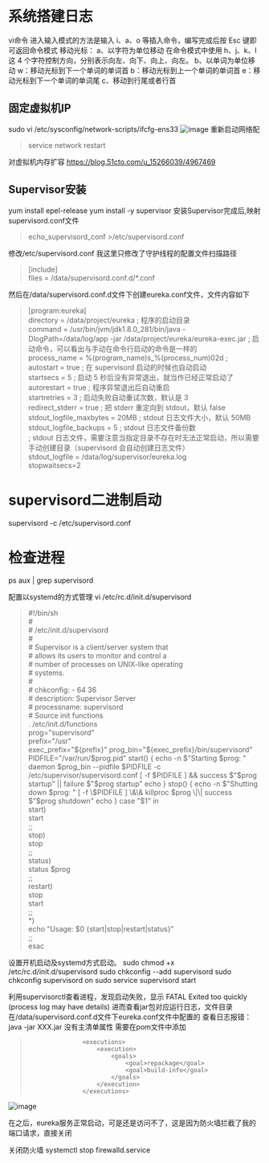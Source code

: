 # 系统搭建日志

vi命令
进入输入模式的方法是输入 i、a、o 等插入命令，编写完成后按 Esc 键即可返回命令模式
移动光标：
a、以字符为单位移动
在命令模式中使用 h、j、k、l 这 4 个字符控制方向，分别表示向左、向下、向上、向左。
b、以单词为单位移动
w：移动光标到下一个单词的单词首
b：移动光标到上一个单词的单词首
e：移动光标到下一个单词的单词尾
c、移动到行尾或者行首

## 固定虚拟机IP
sudo vi /etc/sysconfig/network-scripts/ifcfg-ens33
![image](https://user-images.githubusercontent.com/17979141/188799267-2c8ebdf9-1a65-4abb-bf54-3c5717d2fd22.png)
重新启动网络配
> service network restart

对虚拟机内存扩容
https://blog.51cto.com/u_15266039/4967469


## Supervisor安装
yum install epel-release
yum install -y supervisor
安装Supervisor完成后,映射supervisord.conf文件
> echo_supervisord_conf >/etc/supervisord.conf  

修改/etc/supervisord.conf
我这里只修改了守护线程的配置文件扫描路径
> [include]  
files = /data/supervisord.conf.d/*.conf  

然后在/data/supervisord.conf.d文件下创建eureka.conf文件，文件内容如下
> [program:eureka]  
> directory = /data/project/eureka ; 程序的启动目录  
> command = /usr/bin/jvm/jdk1.8.0_281/bin/java -DlogPath=/data/log/app -jar /data/project/eureka/eureka-exec.jar ; 启动命令，可以看出与手动在命令行启动的命令是一样的  
> process_name = %(program_name)s_%(process_num)02d ;   
> autostart = true     ; 在 supervisord 启动的时候也自动启动  
> startsecs = 5        ; 启动 5 秒后没有异常退出，就当作已经正常启动了  
> autorestart = true   ; 程序异常退出后自动重启  
> startretries = 3     ; 启动失败自动重试次数，默认是 3  
> redirect_stderr = true  ; 把 stderr 重定向到 stdout，默认 false  
> stdout_logfile_maxbytes = 20MB  ; stdout 日志文件大小，默认 50MB  
> stdout_logfile_backups = 5     ; stdout 日志文件备份数  
> ; stdout 日志文件，需要注意当指定目录不存在时无法正常启动，所以需要手动创建目录（supervisord 会自动创建日志文件）  
> stdout_logfile = /data/log/supervisor/eureka.log  
> stopwaitsecs=2  

# supervisord二进制启动
supervisord -c /etc/supervisord.conf
# 检查进程
ps aux | grep supervisord

配置以systemd的方式管理
vi /etc/rc.d/init.d/supervisord
> \#!/bin/sh  
> \#  
> \# /etc/init.d/supervisord  
> \#  
> \# Supervisor is a client/server system that  
> \# allows its users to monitor and control a  
> \# number of processes on UNIX-like operating  
> \# systems.  
> \#  
> \# chkconfig: - 64 36  
> \# description: Supervisor Server  
> \# processname: supervisord  
> \# Source init functions  
> . /etc/init.d/functions  
> prog="supervisord"  
> prefix="/usr"  
> exec_prefix="${prefix}"  
> prog_bin="${exec_prefix}/bin/supervisord"  
> PIDFILE="/var/run/$prog.pid"  
> start()  
> {  
>        echo -n $"Starting $prog: "  
>        daemon $prog_bin --pidfile $PIDFILE -c /etc/supervisor/supervisord.conf  
>        [ -f $PIDFILE ] && success $"$prog startup" || failure $"$prog startup"  
>        echo  
> }  
> stop()  
> {  
>        echo -n $"Shutting down $prog: "  
>        [ -f \$PIDFILE ] \&\& killproc $prog \|\| success $"$prog shutdown"  
>        echo  
> }  
> case "$1" in  
>  start)  
>    start  
>  ;;  
>  stop)  
>    stop  
>  ;;  
>  status)  
>        status $prog  
>  ;;  
>  restart)  
>    stop  
>    start  
>  ;;  
>  *)  
>    echo "Usage: $0 {start|stop|restart|status}"  
>  ;;  
> esac  

设置开机启动及systemd方式启动。
sudo chmod +x /etc/rc.d/init.d/supervisord
sudo chkconfig --add supervisord
sudo chkconfig supervisord on
sudo service supervisord start


利用supervisorctl查看进程，发现启动失败，显示
FATAL Exited too quickly (process log may have details)
进而查看jar包对应运行日志，文件目录在/data/supervisord.conf.d文件下eureka.conf文件中配置的
查看日志报错：java -jar XXX.jar 没有主清单属性
需要在pom文件中添加
>                    <executions>  
>                        <execution>  
>                            <goals>  
>                                <goal>repackage</goal>  
>                                <goal>build-info</goal>  
>                            </goals>  
>                        </execution>  
>                    </executions>  
![image](https://user-images.githubusercontent.com/17979141/189075585-e51e03c1-d142-48a7-8a68-04eda4363ca7.png)

在之后，eureka服务正常启动，可是还是访问不了，这是因为防火墙拦截了我的端口请求，直接关闭

关闭防火墙
systemctl stop firewalld.service

